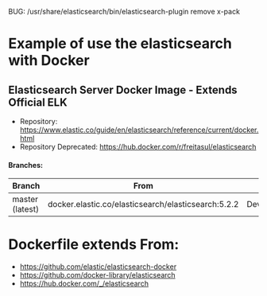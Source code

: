 BUG: /usr/share/elasticsearch/bin/elasticsearch-plugin remove x-pack

# Example of use the elasticsearch with Docker

## Elasticsearch Server Docker Image - Extends Official ELK
- Repository: https://www.elastic.co/guide/en/elasticsearch/reference/current/docker.html
- Repository Deprecated: https://hub.docker.com/r/freitasul/elasticsearch



#### Branches:
| Branch           | From                                                     | Usage        |
| ---------------- | -------------------------------------------------------- | ------------ |
| master (latest)  | docker.elastic.co/elasticsearch/elasticsearch:5.2.2      | Development  |

# Dockerfile extends From:
- https://github.com/elastic/elasticsearch-docker
- https://github.com/docker-library/elasticsearch
- https://hub.docker.com/_/elasticsearch
